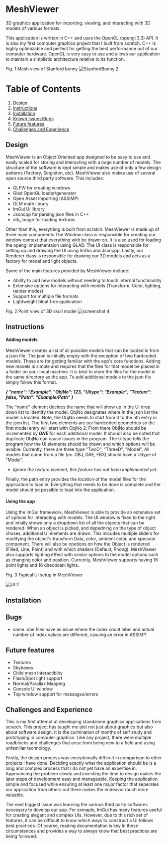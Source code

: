 # MeshViewer
3D graphics application for importing, viewing, and interacting with 3D models of various formats.

This application is written in C++ and uses the OpenGL (opengl 3.3) API. It is also my first computer graphics project that I built from scratch. C++ is highly optimizable and perfect for getting the best performance out of our computer hardware. OpenGL is very easy to use and allows our application to maintain a simplistic architecture relative to its function.  
 
Fig. 1 Mesh view of Stanford bunny 
![StanfordBunny 2](https://user-images.githubusercontent.com/100335668/182112038-b5b8b4bc-14e0-41f9-9cc3-fbba97fb12f2.jpg)

# Table of Contents
1. [Design](#Design)
2. [Instructions](#Instructions)
3. [Installation](#Installation)
4. [Known Issues/Bugs](#Known-Issues/Bugs)
5. [Future features](#Future-features "Goto Future features")
6. [Challenges and Experience](#Challenges-and-Experience)

## Design
MeshViewer is an Object Oriented app designed to be easy to use and easily scaled for storing and interacting with a large number of models. The structure of the software is kept simple and makes use of only a few design patterns (Factory, Singleton, etc). MeshViewer also makes use of several open source third party software. This includes:

* GLFW for creating windows
* Glad OpenGL loader/generator
* Open Asset Importing (ASSIMP)
* GLM math library 
* ImGui Ui library 
* Jsoncpp for parsing json files in C++
* stb_image for loading textures

Other than this, everything is built from scratch. MeshViewer is made up of three main components.The Window class is responsible for creating our window context that everything with be drawn on. It is also used for loading the opengl implementaion using GLAD. The UI class is responsible for setting up and drawing the UI using ImGui and Jsoncpp. Lastly, our Renderer class is responsible for drawing our 3D models and acts as a factory for model and light objects. 

Some of the main features provided by MeshViewer include:
* Ability to add new models without needing to touch internal functionality
* Extensive options for interacting with models (Transform, Color, lighting, render modes)
* Support for multiple file formats
* Lightweight bloat free application 

Fig. 2 Point view of 3D skull model
![screenshot 4](https://user-images.githubusercontent.com/100335668/182234666-c33aa954-ce7f-4275-8c01-0ed125e54c02.jpg)

## Instructions
#### Adding models
MeshViewer creates a list of all possible models that can be loaded in from a json file. The json is initially empty with the exception of two hardcoded models. These are for getting familiar with the app's core functions. Adding new models is simple and requires that the files for that model be placed in a folder on your local machine. It is best to store the files for the model in the same directory as the app. To add additional models to the json file simply follow this format.

***{
"name": "Example",
"ObjNo": 123,
"Uitype": "Example",
"Texture": false,
"Path": "Example/Path"
}***

The "name" element decides the name that will show up in the UI drop down list to identify the model. ObjNo designates where in the json list the model is located. Note, the ObjNo needs to start from 0 to the nth entry in the json list. The first two elements are our hardcoded geometries so the first model entry will start with ObjNo 2. From there ObjNo should be incremented by ***ONE*** for each additional model. It shoudl also be noted that duplicate ObjNo can cause issues in the program. The Uitype tells the program how the UI elements should be drawn and which options will be avaible. Currently, there are three type "TwoD", "ThreeD", "Model". All models that come from a file (ex. OBJ, DAE, FBX) should have a Uitype of "Model". 

* *Ignore the texture element, this feature has not been implemented yet.*

Finally, the path entry provides the location of the model files for the application to load in. Everything that needs to be done is complete and the model should be possible to load into the application.

#### Using the app
Using the ImGui framework, MeshViewer is able to provide an extensive set of options for interacting with models. The UI window is fixed to the right and intially shows only a dropdown list of all the objects that can be rendered. When an object is picked, and depedning on the type of object choses, additional UI elements are drawn. This inlcudes multiple sliders for modifying the object's transform Data, color, ambient color, and specular component. There will also be opetions on how the Object is rendered (Filled, Line, Point) and with which shaders (Default, Phong). MeshViewer also supports lighting effect with similar options to the model options such as changing color and position. Currently, MeshViewer supports having 16 point lights and 16 directioanl lights.


Fig. 3 Typical UI setup in MeshViewer

![UI 2](https://user-images.githubusercontent.com/100335668/182348235-6d36b61b-7c64-49c8-8711-b8e3ff2f2f10.jpg)


## Installation



## Bugs
* some .dae files have an issue where the index count label and actual number of index values are different, casuing an error in ASSIMP. 
 
## Future features
 * Textures
 * Skyboxes
 * Child mesh interactiblity
 * Flash/Spot light support
 * Normal/Parallax Mapping
 * Console UI window
 * Top window support for messages/errors

## Challenges and Experience
This is my first attempt at developing standalone graphics applications from scratch. This project has taught me alot not just about graphics but also about software design. It is the culmination of months of self study and prototyping in computer graphics. Like any project, there were multiple roadblocks and challenges that arise from being new to a field and using unfamiliar technology. 
 
Firstly, the design process was exceptionally difficult in comparison to other projects I have done. Deciding exactly what the application should be is a long and complex process that I do not yet have an expertise in. Approahcing the problem slowly and investing the time to design makes the later steps of development easy and manageable. Keeping the application simple and focused while ensuring at least one major factor that seperates our application from others out there makes the endeavor much more valuable. 

The next biggest issue was learning the various third party softwares necessary to develop our app. For exmaple, ImGui has many features useful for creating elegant and complex UIs. However, due to this rich set of features, it can be difficult to know which ways to construct a UI follows best practices. Of course, reading documentation is key in these circumstances and provides a way to always know that best practices are being followed.   

 
 
